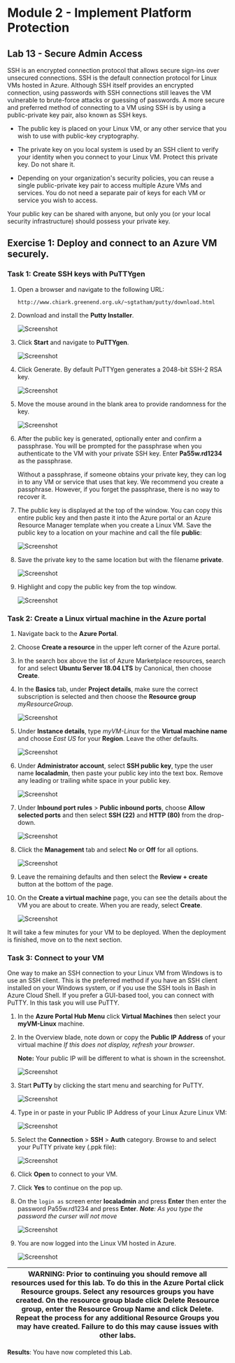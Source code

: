 # Module 2 - Implement Platform Protection 

## Lab 13 -  Secure Admin Access 


SSH is an encrypted connection protocol that allows secure sign-ins over unsecured connections. SSH is the default connection protocol for Linux VMs hosted in Azure. Although SSH itself provides an encrypted connection, using passwords with SSH connections still leaves the VM vulnerable to brute-force attacks or guessing of passwords. A more secure and preferred method of connecting to a VM using SSH is by using a public-private key pair, also known as SSH keys.

- The public key is placed on your Linux VM, or any other service that you wish to use with public-key cryptography.

- The private key on you local system is used by an SSH client to verify your identity when you connect to your Linux VM. Protect this private key. Do not share it.

- Depending on your organization's security policies, you can reuse a single public-private key pair to access multiple Azure VMs and services. You do not need a separate pair of keys for each VM or service you wish to access.

Your public key can be shared with anyone, but only you (or your local security infrastructure) should possess your private key.

## Exercise 1: Deploy and connect to an Azure VM securely.

### Task 1: Create SSH keys with PuTTYgen

1.  Open a browser and navigate to the following URL:

    ```cli
    http://www.chiark.greenend.org.uk/~sgtatham/putty/download.html 
    ```

1.  Download and install the **Putty Installer**.

     ![Screenshot](../Media/Module-2/7ad32419-ea65-491b-a7ee-457bf8a378c9.png)

1.  Click **Start** and navigate to **PuTTYgen**.

     ![Screenshot](../Media/Module-2/95f243e9-283c-4358-bce1-560298485904.png)

1.  Click Generate. By default PuTTYgen generates a 2048-bit SSH-2 RSA key.

     ![Screenshot](../Media/Module-2/a6daeb94-87fe-4113-9520-494b24dc4a92.png)

1.  Move the mouse around in the blank area to provide randomness for the key.

     ![Screenshot](../Media/Module-2/6c28f035-a5ba-4246-956a-7baab449d03e.png)

1.  After the public key is generated, optionally enter and confirm a passphrase. You will be prompted for the passphrase when you authenticate to the VM with your private SSH key. Enter **Pa55w.rd1234** as the passphrase.

    Without a passphrase, if someone obtains your private key, they can log in to any VM or service that uses that key. We recommend you create a passphrase. However, if you forget the passphrase, there is no way to recover it.


1.  The public key is displayed at the top of the window. You can copy this entire public key and then paste it into the Azure portal or an Azure Resource Manager template when you create a Linux VM. Save the public key to a location on your machine and call the file **public**:

     ![Screenshot](../Media/Module-2/92e4953d-185b-44c0-942b-4d2eb8b63946.png)

2.  Save the private key to the same location but with the filename **private**.

     ![Screenshot](../Media/Module-2/063a3222-b053-472b-b144-5a57060bb48c.png)
 
1.  Highlight and copy the public key from the top window.

     ![Screenshot](../Media/Module-2/b9d641c5-b0da-412b-a9a2-e3ec98ea5624.png)

### Task 2: Create a Linux virtual machine in the Azure portal

1.  Navigate back to the **Azure Portal**.

1.  Choose **Create a resource** in the upper left corner of the Azure portal.

1.  In the search box above the list of Azure Marketplace resources, search for and select **Ubuntu Server 18.04 LTS** by Canonical, then choose **Create**.

1.  In the **Basics** tab, under **Project details**, make sure the correct subscription is selected and then choose the **Resource group** *myResourceGroup*. 

     ![Screenshot](../Media/Module-2/ed6382e1-5410-4557-b57e-9a0c35816cbb.png)

1.  Under **Instance details**, type *myVM-Linux* for the **Virtual machine name** and choose *East US* for your **Region**. Leave the other defaults.
 
     ![Screenshot](../Media/Module-2/0761733a-5161-437e-a565-6a1600f50c02.png)

1.  Under **Administrator account**, select **SSH public key**, type the user name **localadmin**, then paste your public key into the text box. Remove any leading or trailing white space in your public key.

       ![Screenshot](../Media/Module-2/3ebdb60b-112b-4f03-81d3-6069eec7cdc2.png)

1.  Under **Inbound port rules** > **Public inbound ports**, choose **Allow selected ports** and then select **SSH (22)** and **HTTP (80)** from the drop-down. 

    ![Screenshot](../Media/Module-2/8e7941c5-3e05-4027-accb-a955ff895eb0.png)

1.  Click the **Management** tab and select **No** or **Off** for all options.

     ![Screenshot](../Media/Module-2/d1da9d2c-3fa3-488a-9f8a-034f33a93071.png)

1.  Leave the remaining defaults and then select the **Review + create** button at the bottom of the page.

1.  On the **Create a virtual machine** page, you can see the details about the VM you are about to create. When you are ready, select **Create**.

     ![Screenshot](../Media/Module-2/3107832c-c18a-451a-bdae-01537c4f54c5.png)
 

It will take a few minutes for your VM to be deployed. When the deployment is finished, move on to the next section. 



### Task 3: Connect to your VM


One way to make an SSH connection to your Linux VM from Windows is to use an SSH client. This is the preferred method if you have an SSH client installed on your Windows system, or if you use the SSH tools in Bash in Azure Cloud Shell. If you prefer a GUI-based tool, you can connect with PuTTY.  In this task you will use PuTTY.


1.  In the **Azure Portal Hub Menu** click **Virtual Machines** then select your **myVM-Linux** machine.


1.  In the Overview blade, note down or copy the **Public IP Address** of your virtual machine *If this does not display, refresh your browser*.

    **Note:** Your public IP will be different to what is shown in the screenshot.


     ![Screenshot](../Media/Module-2/e924600c-9a1a-4ba9-a74a-5ff7b4ac10cf.png)

1.  Start **PuTTy** by clicking the start menu and searching for PuTTY.

     ![Screenshot](../Media/Module-2/be5cc422-5053-4df2-864a-bfe2078aa57c.png)

2.  Type in or paste in your Public IP Address of your Linux Azure Linux VM:

       ![Screenshot](../Media/Module-2/d84a12b3-103a-4905-8989-532731fa89ff.png)

3.  Select the **Connection** > **SSH** > **Auth** category. Browse to and select your PuTTY private key (.ppk file):

     ![Screenshot](../Media/Module-2/528ddd44-ddb7-4a34-8235-34fdc1f70410.png)

4.  Click **Open** to connect to your VM.

5.  Click **Yes** to continue on the pop up.

1.  On the `login as` screen enter **localadmin** and press **Enter** then enter the password Pa55w.rd1234 and press **Enter**. ***Note**: As you type the password the curser will not move*

     ![Screenshot](../Media/Module-2/57d91a3f-eee7-4acb-8c90-696c826102d5.png)
 
2.  You are now logged into the Linux VM hosted in Azure.

     ![Screenshot](../Media/Module-2/d79b17ca-2036-4ef8-8063-15b442cabb9a.png)

| WARNING: Prior to continuing you should remove all resources used for this lab.  To do this in the **Azure Portal** click **Resource groups**.  Select any resources groups you have created.  On the resource group blade click **Delete Resource group**, enter the Resource Group Name and click **Delete**.  Repeat the process for any additional Resource Groups you may have created. **Failure to do this may cause issues with other labs.** |
| --- |

**Results**: You have now completed this Lab.
